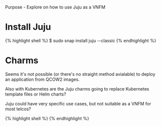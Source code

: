 Purpose - Explore on how to use Juju as a VNFM

# Install Juju

{% highlight shell %}
$ sudo snap install juju --classic
{% endhighlight %} 


# Charms

Seems it's not possible (or there's no straight method avialable) to deploy an application from QCOW2 images.

Also with Kubernetes are the Juju charms going to replace Kubernetes template files or Helm charts?

Juju could have very specific use cases, but not suitable as a VNFM for most telcos?

{% highlight shell %}
{% endhighlight %} 